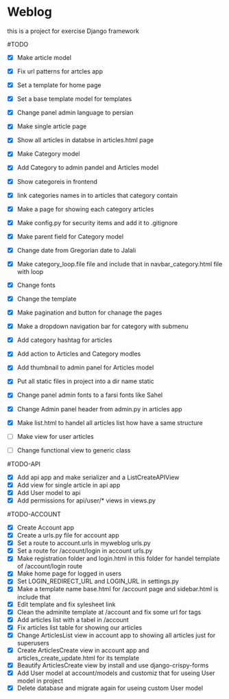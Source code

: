 # Weblog

this is a project for exercise Django framework

#TODO

- [x] Make article model
- [x] Fix url patterns for artcles app
- [x] Set a template for home page
- [x] Set a base template model for templates
- [x] Change panel admin language to persian
- [x] Make single article page
- [x] Show all articles in databse in articles.html page
- [x] Make Category model
- [x] Add Category to admin pandel and Articles model
- [x] Show categoreis in frontend
- [x] link categories names in to articles that category contain
- [x] Make a page for showing each category articles
- [x] Make config.py for security items and add it to .gitignore
- [x] Make parent field for Category model
- [x] Change date from Gregorian date to Jalali
- [x] Make category_loop.file file and include that in navbar_category.html file with loop
- [x] Change fonts
- [x] Change the template
- [x] Make pagination and button for chanage the pages
- [x] Make a dropdown navigation bar for category with submenu
- [x] Add category hashtag for articles
- [x] Add action to Articles and Category modles
- [x] Add thumbnail to admin panel for Articles model
- [x] Put all static files in project into a dir name static
- [x] Change panel admin fonts to a farsi fonts like Sahel
- [x] Change Admin panel header from admin.py in articles app
- [x] Make list.html to handel all articles list how have a same structure
- [ ] Make view for user articles
- [ ] Change functional view to generic class


#TODO-API
- [x] Add api app and make serializer and a ListCreateAPIView   
- [x] Add view for single article in api app
- [x] Add User model to api
- [x] Add permissions for api/user/* views in views.py

#TODO-ACCOUNT
- [x] Create Account app
- [x] Create a urls.py file for account app
- [x] Set a route to account.urls in myweblog urls.py
- [x] Set a route for /account/login in account urls.py
- [x] Make registration folder and login.html in this folder for handel template of /account/login route
- [x] Make home page for logged in users
- [x] Set LOGIN_REDIRECT_URL and LOGIN_URL in settings.py 
- [x] Make a template name base.html for /account page and sidebar.html is include that
- [x] Edit template and fix sylesheet link
- [x] Clean the adminlte template at /account and fix some url for tags
- [x] Add articles list with a tabel in /account
- [x] Fix articles list table for showing our articles
- [x] Change ArticlesList view in account app to showing all articles just for superusers
- [x] Create ArticlesCreate view in account app and articles_create_update.html for its template
- [x] Beautify ArticlesCreate view by install and use django-crispy-forms
- [x] Add User model at account/models and customiz that for useing User model in project
- [x] Delete database and migrate again for useing custom User model
